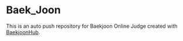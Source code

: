 # Baek_Joon
This is an auto push repository for Baekjoon Online Judge created with [BaekjoonHub](https://github.com/BaekjoonHub/BaekjoonHub).
